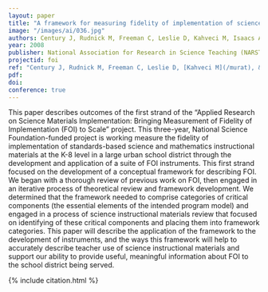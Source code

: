 ```yaml
---
layout: paper
title: "A framework for measuring fidelity of implementation of science instructional materials"
image: "/images/ai/036.jpg"
authors: Century J, Rudnick M, Freeman C, Leslie D, Kahveci M, Isaacs A
year: 2008
publisher: National Association for Research in Science Teaching (NARST)
projectid: foi
ref: "Century J, Rudnick M, Freeman C, Leslie D, [Kahveci M](/murat), & Isaacs A. (2008). _[A framework for measuring fidelity of implementation of science instructional materials](/tqf)_. Paper presented at the National Association for Research in Science Teaching (NARST). Baltimore, USA. March 30 - April 2, 2008."
pdf:
doi:
conference: true
---
```

This paper describes outcomes of the first strand of the “Applied Research on Science Materials Implementation: Bringing Measurement of Fidelity of Implementation (FOI) to Scale” project. This three-year, National Science Foundation-funded project is working measure the fidelity of implementation of standards-based science and mathematics instructional materials at the K-8 level in a large urban school district through the development and application of a suite of FOI instruments. This first strand focused on the development of a conceptual framework for describing FOI. We began with a thorough review of previous work on FOI, then engaged in an iterative process of theoretical review and framework development. We determined that the framework needed to comprise categories of critical components (the essential elements of the intended program model) and engaged in a process of science instructional materials review that focused on identifying of these critical components and placing them into framework categories. This paper will describe the application of the framework to the development of instruments, and the ways this framework will help to accurately describe teacher use of science instructional materials and support our ability to provide useful, meaningful information about FOI to the school district being served.

{% include citation.html %}